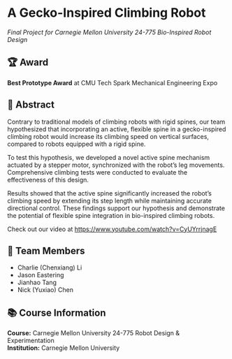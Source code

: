 # A Gecko-Inspired Climbing Robot  
*Final Project for Carnegie Mellon University 24-775 Bio-Inspired Robot Design*

## 🏆 Award  
**Best Prototype Award** at CMU Tech Spark Mechanical Engineering Expo

## 📄 Abstract  
Contrary to traditional models of climbing robots with rigid spines, our team hypothesized that incorporating an active, flexible spine in a gecko-inspired climbing robot would increase its climbing speed on vertical surfaces, compared to robots equipped with a rigid spine.

To test this hypothesis, we developed a novel active spine mechanism actuated by a stepper motor, synchronized with the robot’s leg movements. Comprehensive climbing tests were conducted to evaluate the effectiveness of this design.

Results showed that the active spine significantly increased the robot’s climbing speed by extending its step length while maintaining accurate directional control. These findings support our hypothesis and demonstrate the potential of flexible spine integration in bio-inspired climbing robots.

Check out our video at https://www.youtube.com/watch?v=CyUYrrjnagE

## 👥 Team Members  
- Charlie (Chenxiang) Li  
- Jason Eastering  
- Jianhao Tang  
- Nick (Yuxiao) Chen

## 📚 Course Information  
**Course:** Carnegie Mellon University 24-775 Robot Design & Experimentation  
**Institution:** Carnegie Mellon University
